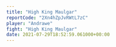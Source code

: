```yaml
---
title: "High King Maulgar"
reportCode: "2Xn4hZpJvRWtL7zC"
player: "Andrawe"
fight: "High King Maulgar"
date: 2021-07-29T18:52:59.061000+00:00
---
```

